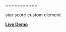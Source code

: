 <wx-score/>
===========

star score custom element




[**Live Demo**](https://p-wxiao.rhcloud.com/myelements/wx-score/wx-score.html)